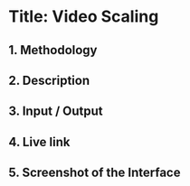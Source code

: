# **Title: Video Scaling**


## **1. Methodology**


## **2. Description**


## **3. Input / Output**


## **4. Live link**


## **5. Screenshot of the Interface**
